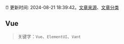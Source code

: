 :alarm_clock: 更新时间: 2024-08-21 18:39:42。[文章来源](/README.md)、[文章分类](/TAGS.md)

## Vue


> 关键字：`Vue`、`ElementUI`、`Vant`



